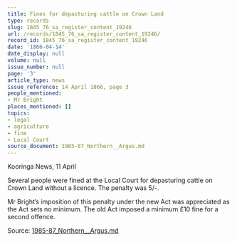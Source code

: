 ```yaml
---
title: Fines for depasturing cattle on Crown Land
type: records
slug: 1845_76_sa_register_content_19246
url: /records/1845_76_sa_register_content_19246/
record_id: 1845_76_sa_register_content_19246
date: '1866-04-14'
date_display: null
volume: null
issue_number: null
page: '3'
article_type: news
issue_reference: 14 April 1866, page 3
people_mentioned:
- Mr Bright
places_mentioned: []
topics:
- legal
- agriculture
- fine
- Local Court
source_document: 1985-87_Northern__Argus.md
---
```


Kooringa News, 11 April

Several people were fined at the Local Court for depasturing cattle on Crown Land without a licence.  The penalty was 5/-.

Mr Bright’s imposition of this penalty under the new Act was appreciated as the Act sets no minimum.  The old Act imposed a minimum £10 fine for a second offence.

Source: [1985-87_Northern__Argus.md](/downloads/markdown/1985-87_Northern__Argus.md)
